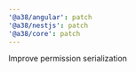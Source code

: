 ```yaml
---
'@a38/angular': patch
'@a38/nestjs': patch
'@a38/core': patch
---
```


Improve permission serialization
